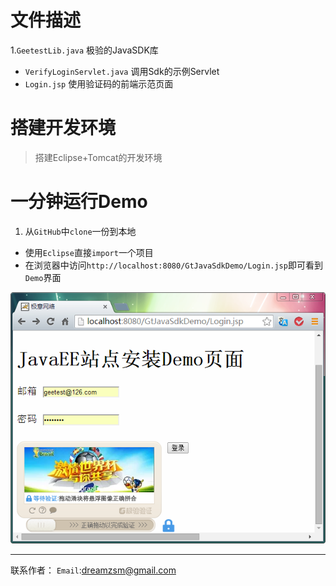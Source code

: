 # 文件描述

1.`GeetestLib.java`
	极验的JavaSDK库
- `VerifyLoginServlet.java`
	调用Sdk的示例Servlet
- `Login.jsp`
	使用验证码的前端示范页面

# 搭建开发环境 
>搭建Eclipse+Tomcat的开发环境

# 一分钟运行Demo 

1. 从`GitHub`中`clone`一份到本地
- 使用`Eclipse`直接`import`一个项目
- 在浏览器中访问`http://localhost:8080/GtJavaSdkDemo/Login.jsp`即可看到`Demo`界面


![](Res/QQ20140711140909.png)

***
联系作者：
`Email`:dreamzsm@gmail.com
